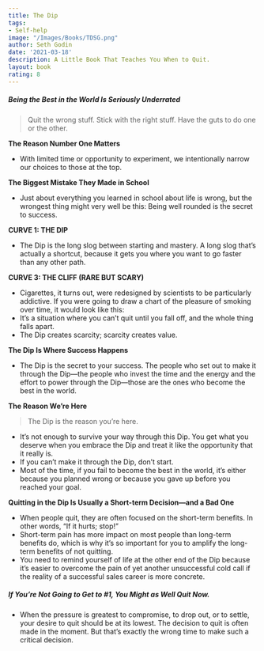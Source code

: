 ```yaml
---
title: The Dip
tags:
- Self-help
image: "/Images/Books/TDSG.png"
author: Seth Godin
date: '2021-03-18'
description: A Little Book That Teaches You When to Quit.
layout: book
rating: 8
---
```


##### Being the Best in the World Is Seriously Underrated

> Quit the wrong stuff.
Stick with the right stuff.
Have the guts to do one or the other.

**The Reason Number One Matters**

- With limited time or opportunity to experiment, we intentionally narrow our choices to those at the top.

**The Biggest Mistake They Made in School**

- Just about everything you learned in school about life is wrong, but the wrongest thing might very well be this: Being well rounded is the secret to success.

**CURVE 1: THE DIP**

- The Dip is the long slog between starting and mastery. A long slog that’s actually a shortcut, because it gets you where you want to go faster than any other path.

**CURVE 3: THE CLIFF (RARE BUT SCARY)**

- Cigarettes, it turns out, were redesigned by scientists to be particularly addictive. If you were going to draw a chart of the pleasure of smoking over time, it would look like this:
- It’s a situation where you can’t quit until you fall off, and the whole thing falls apart.
- The Dip creates scarcity; scarcity creates value.

**The Dip Is Where Success Happens**

- The Dip is the secret to your success. The people who set out to make it through the Dip—the people who invest the time and the energy and the effort to power through the Dip—those are the ones who become the best in the world.

**The Reason We’re Here**

> The Dip is the reason you’re here.

- It’s not enough to survive your way through this Dip. You get what you deserve when you embrace the Dip and treat it like the opportunity that it really is.
- If you can’t make it through the Dip, don’t start.
- Most of the time, if you fail to become the best in the world, it’s either because you planned wrong or because you gave up before you reached your goal.

**Quitting in the Dip Is Usually a Short-term Decision—and a Bad One**

- When people quit, they are often focused on the short-term benefits. In other words, “If it hurts; stop!”
- Short-term pain has more impact on most people than long-term benefits do, which is why it’s so important for you to amplify the long-term benefits of not quitting.
- You need to remind yourself of life at the other end of the Dip because it’s easier to overcome the pain of yet another unsuccessful cold call if the reality of a successful sales career is more concrete.

##### If You’re Not Going to Get to #1, You Might as Well Quit Now.

- When the pressure is greatest to compromise, to drop out, or to settle, your desire to quit should be at its lowest. The decision to quit is often made in the moment. But that’s exactly the wrong time to make such a critical decision.

